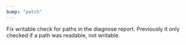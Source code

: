 ```yaml
---
bump: "patch"
---
```


Fix writable check for paths in the diagnose report. Previously it only checked if a path was readable, not writable.
